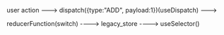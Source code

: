 


user action ---> dispatch({type:"ADD", payload:1})(useDispatch) ---> 

reducerFunction(switch) ----> legacy_store ----> useSelector() 